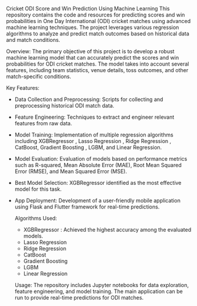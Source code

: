 Cricket ODI Score and Win Prediction Using Machine Learning 
This repository contains the code and resources for predicting scores and win probabilities in One Day International (ODI) cricket matches using advanced machine learning techniques. The project leverages various regression algorithms to analyze and predict match outcomes based on historical data and match conditions.

Overview:
The primary objective of this project is to develop a robust machine learning model that can accurately predict the scores and win probabilities for ODI cricket matches. The model takes into account several features, including team statistics, venue details, toss outcomes, and other match-specific conditions.

Key Features:
- Data Collection and Preprocessing: Scripts for collecting and preprocessing historical ODI match data.
- Feature Engineering: Techniques to extract and engineer relevant features from raw data.
- Model Training: Implementation of multiple regression algorithms including XGBRegressor , Lasso Regression , Ridge Regression , CatBoost, Gradient Boosting , LGBM, and Linear Regression.
- Model Evaluation: Evaluation of models based on performance metrics such as R-squared, Mean Absolute Error (MAE), Root Mean Squared Error (RMSE), and Mean Squared Error (MSE).
- Best Model Selection: XGBRegressor identified as the most effective model for this task.
- App Deployment: Development of a user-friendly mobile application using Flask and Flutter framework for real-time predictions.

  Algorithms Used:
  - XGBRegressor : Achieved the highest accuracy among the evaluated models.
  - Lasso Regression
  - Ridge Regression
  - CatBoost
  - Gradient Boosting
  - LGBM
  - Linear Regression

  Usage:
  The repository includes Jupyter notebooks for data exploration, feature engineering, and model training. The main application can be run to provide real-time predictions for ODI matches.
